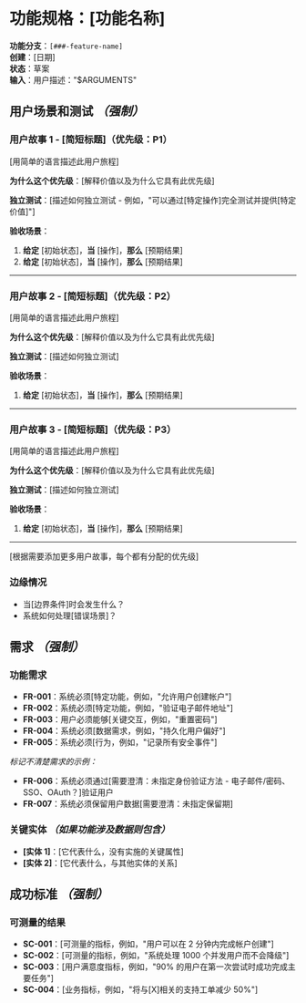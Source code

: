 # 功能规格：[功能名称]

**功能分支**：`[###-feature-name]`  
**创建**：[日期]  
**状态**：草案  
**输入**：用户描述："$ARGUMENTS"

## 用户场景和测试 *（强制）*

<!--
  重要：用户故事应该按重要性作为用户旅程排列优先级。
  每个用户故事/旅程必须是可独立测试的 - 意味着如果你只实施其中一个，
  你仍然应该有一个提供价值的可行 MVP（最小可行产品）。
  
  为每个故事分配优先级（P1、P2、P3 等），其中 P1 是最关键的。
  将每个故事视为功能的独立切片，可以：
  - 独立开发
  - 独立测试
  - 独立部署
  - 独立向用户演示
-->

### 用户故事 1 - [简短标题]（优先级：P1）

[用简单的语言描述此用户旅程]

**为什么这个优先级**：[解释价值以及为什么它具有此优先级]

**独立测试**：[描述如何独立测试 - 例如，"可以通过[特定操作]完全测试并提供[特定价值]"]

**验收场景**：

1. **给定** [初始状态]，**当** [操作]，**那么** [预期结果]
2. **给定** [初始状态]，**当** [操作]，**那么** [预期结果]

---

### 用户故事 2 - [简短标题]（优先级：P2）

[用简单的语言描述此用户旅程]

**为什么这个优先级**：[解释价值以及为什么它具有此优先级]

**独立测试**：[描述如何独立测试]

**验收场景**：

1. **给定** [初始状态]，**当** [操作]，**那么** [预期结果]

---

### 用户故事 3 - [简短标题]（优先级：P3）

[用简单的语言描述此用户旅程]

**为什么这个优先级**：[解释价值以及为什么它具有此优先级]

**独立测试**：[描述如何独立测试]

**验收场景**：

1. **给定** [初始状态]，**当** [操作]，**那么** [预期结果]

---

[根据需要添加更多用户故事，每个都有分配的优先级]

### 边缘情况

<!--
  需要操作：此部分的内容表示占位符。
  用正确的边缘情况填写它们。
-->

- 当[边界条件]时会发生什么？
- 系统如何处理[错误场景]？

## 需求 *（强制）*

<!--
  需要操作：此部分的内容表示占位符。
  用正确的功能需求填写它们。
-->

### 功能需求

- **FR-001**：系统必须[特定功能，例如，"允许用户创建帐户"]
- **FR-002**：系统必须[特定功能，例如，"验证电子邮件地址"]  
- **FR-003**：用户必须能够[关键交互，例如，"重置密码"]
- **FR-004**：系统必须[数据需求，例如，"持久化用户偏好"]
- **FR-005**：系统必须[行为，例如，"记录所有安全事件"]

*标记不清楚需求的示例：*

- **FR-006**：系统必须通过[需要澄清：未指定身份验证方法 - 电子邮件/密码、SSO、OAuth？]验证用户
- **FR-007**：系统必须保留用户数据[需要澄清：未指定保留期]

### 关键实体 *（如果功能涉及数据则包含）*

- **[实体 1]**：[它代表什么，没有实施的关键属性]
- **[实体 2]**：[它代表什么，与其他实体的关系]

## 成功标准 *（强制）*

<!--
  需要操作：定义可测量的成功标准。
  这些必须与技术无关且可测量。
-->

### 可测量的结果

- **SC-001**：[可测量的指标，例如，"用户可以在 2 分钟内完成帐户创建"]
- **SC-002**：[可测量的指标，例如，"系统处理 1000 个并发用户而不会降级"]
- **SC-003**：[用户满意度指标，例如，"90% 的用户在第一次尝试时成功完成主要任务"]
- **SC-004**：[业务指标，例如，"将与[X]相关的支持工单减少 50%"]

